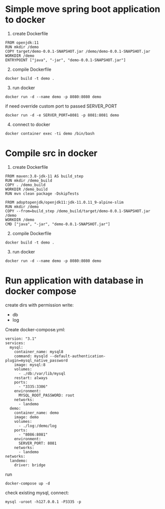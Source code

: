 # Simple move spring boot application to docker

1. create Dockerfile

```
FROM openjdk:11
RUN mkdir /demo
COPY target/demo-0.0.1-SNAPSHOT.jar /demo/demo-0.0.1-SNAPSHOT.jar
WORKDIR /demo
ENTRYPOINT ["java", "-jar", "demo-0.0.1-SNAPSHOT.jar"]
```

2. compile Dockerfile

`docker build -t demo .`

3. run docker 

`docker run -d --name demo -p 8080:8080 demo`

if need override custom port to passed SERVER_PORT

`docker run -d -e SERVER_PORT=8081 -p 8081:8081 demo`

4. connect to docker

`docker container exec -ti demo /bin/bash`

# Compile src in docker

1. create Dockerfile

```
FROM maven:3.8-jdk-11 AS build_step
RUN mkdir /demo_build
COPY . /demo_build
WORKDIR /demo_build
RUN mvn clean package -DskipTests

FROM adoptopenjdk/openjdk11:jdk-11.0.11_9-alpine-slim
RUN mkdir /demo
COPY --from=build_step /demo_build/target/demo-0.0.1-SNAPSHOT.jar /demo
WORKDIR /demo
CMD ["java", "-jar", "demo-0.0.1-SNAPSHOT.jar"]
```

2. compile Dockerfile

`docker build -t demo .`

3. run docker 

`docker run -d --name demo -p 8080:8080 demo`

# Run application with database in docker compose

create dirs with permission write:
* db
* log

Create docker-compose.yml:

```
version: "3.1"
services:
  mysql:
    container_name: mysql8
    command: mysqld --default-authentication-plugin=mysql_native_password
    image: mysql:8
    volumes:
      - ./db:/var/lib/mysql
    restart: always
    ports:
      - "3335:3306"
    environment:
      MYSQL_ROOT_PASSWORD: root
    networks:
      - landemo
  demo:
    container_name: demo
    image: demo
    volumes:
      - ./log:/demo/log
    ports:
      - "8086:8081"
    environment:
      SERVER_PORT: 8081
    networks:
      - landemo
networks:
  landemo:
    driver: bridge
```

run 

`docker-compose up -d `

check existing mysql, connect:

`mysql -uroot -h127.0.0.1 -P3335 -p`